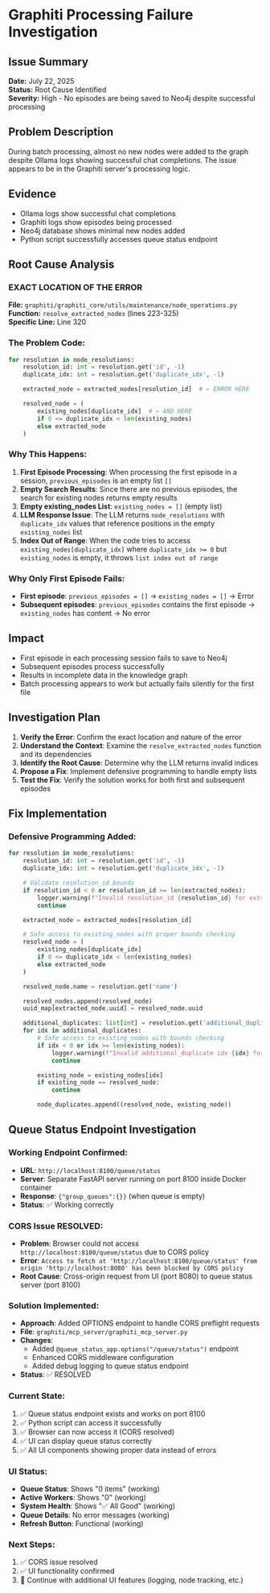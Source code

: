 # Graphiti Processing Failure Investigation

## Issue Summary

**Date:** July 22, 2025  
**Status:** Root Cause Identified  
**Severity:** High - No episodes are being saved to Neo4j despite successful processing

## Problem Description

During batch processing, almost no new nodes were added to the graph despite Ollama logs showing successful chat completions. The issue appears to be in the Graphiti server's processing logic.

## Evidence

- Ollama logs show successful chat completions
- Graphiti logs show episodes being processed
- Neo4j database shows minimal new nodes added
- Python script successfully accesses queue status endpoint

## Root Cause Analysis

### **EXACT LOCATION OF THE ERROR**

**File:** `graphiti/graphiti_core/utils/maintenance/node_operations.py`  
**Function:** `resolve_extracted_nodes` (lines 223-325)  
**Specific Line:** Line 320

### **The Problem Code:**

```python
for resolution in node_resolutions:
    resolution_id: int = resolution.get('id', -1)
    duplicate_idx: int = resolution.get('duplicate_idx', -1)

    extracted_node = extracted_nodes[resolution_id]  # ← ERROR HERE

    resolved_node = (
        existing_nodes[duplicate_idx]  # ← AND HERE
        if 0 <= duplicate_idx < len(existing_nodes)
        else extracted_node
    )
```

### **Why This Happens:**

1.  **First Episode Processing**: When processing the first episode in a session, `previous_episodes` is an empty list `[]`
2.  **Empty Search Results**: Since there are no previous episodes, the search for existing nodes returns empty results
3.  **Empty existing_nodes List**: `existing_nodes = []` (empty list)
4.  **LLM Response Issue**: The LLM returns `node_resolutions` with `duplicate_idx` values that reference positions in the empty `existing_nodes` list
5.  **Index Out of Range**: When the code tries to access `existing_nodes[duplicate_idx]` where `duplicate_idx >= 0` but `existing_nodes` is empty, it throws `list index out of range`

### **Why Only First Episode Fails:**

- **First episode**: `previous_episodes = []` → `existing_nodes = []` → Error
- **Subsequent episodes**: `previous_episodes` contains the first episode → `existing_nodes` has content → No error

## Impact

- First episode in each processing session fails to save to Neo4j
- Subsequent episodes process successfully
- Results in incomplete data in the knowledge graph
- Batch processing appears to work but actually fails silently for the first file

## Investigation Plan

1. **Verify the Error**: Confirm the exact location and nature of the error
2. **Understand the Context**: Examine the `resolve_extracted_nodes` function and its dependencies
3. **Identify the Root Cause**: Determine why the LLM returns invalid indices
4. **Propose a Fix**: Implement defensive programming to handle empty lists
5. **Test the Fix**: Verify the solution works for both first and subsequent episodes

## Fix Implementation

### **Defensive Programming Added:**

```python
for resolution in node_resolutions:
    resolution_id: int = resolution.get('id', -1)
    duplicate_idx: int = resolution.get('duplicate_idx', -1)

    # Validate resolution_id bounds
    if resolution_id < 0 or resolution_id >= len(extracted_nodes):
        logger.warning(f"Invalid resolution_id {resolution_id} for extracted_nodes of length {len(extracted_nodes)}")
        continue

    extracted_node = extracted_nodes[resolution_id]

    # Safe access to existing_nodes with proper bounds checking
    resolved_node = (
        existing_nodes[duplicate_idx]
        if 0 <= duplicate_idx < len(existing_nodes)
        else extracted_node
    )

    resolved_node.name = resolution.get('name')

    resolved_nodes.append(resolved_node)
    uuid_map[extracted_node.uuid] = resolved_node.uuid

    additional_duplicates: list[int] = resolution.get('additional_duplicates', [])
    for idx in additional_duplicates:
        # Safe access to existing_nodes with bounds checking
        if idx < 0 or idx >= len(existing_nodes):
            logger.warning(f"Invalid additional_duplicate idx {idx} for existing_nodes of length {len(existing_nodes)}")
            continue

        existing_node = existing_nodes[idx]
        if existing_node == resolved_node:
            continue

        node_duplicates.append((resolved_node, existing_node))
```

## Queue Status Endpoint Investigation

### **Working Endpoint Confirmed:**

- **URL**: `http://localhost:8100/queue/status`
- **Server**: Separate FastAPI server running on port 8100 inside Docker container
- **Response**: `{"group_queues":{}}` (when queue is empty)
- **Status**: ✅ Working correctly

### **CORS Issue RESOLVED:**

- **Problem**: Browser could not access `http://localhost:8100/queue/status` due to CORS policy
- **Error**: `Access to fetch at 'http://localhost:8100/queue/status' from origin 'http://localhost:8080' has been blocked by CORS policy`
- **Root Cause**: Cross-origin request from UI (port 8080) to queue status server (port 8100)

### **Solution Implemented:**

- **Approach**: Added OPTIONS endpoint to handle CORS preflight requests
- **File**: `graphiti/mcp_server/graphiti_mcp_server.py`
- **Changes**:
  - Added `@queue_status_app.options("/queue/status")` endpoint
  - Enhanced CORS middleware configuration
  - Added debug logging to queue status endpoint
- **Status**: ✅ RESOLVED

### **Current State:**

1. ✅ Queue status endpoint exists and works on port 8100
2. ✅ Python script can access it successfully
3. ✅ Browser can now access it (CORS resolved)
4. ✅ UI can display queue status correctly
5. ✅ All UI components showing proper data instead of errors

### **UI Status:**

- **Queue Status**: Shows "0 items" (working)
- **Active Workers**: Shows "0" (working)
- **System Health**: Shows "✅ All Good" (working)
- **Queue Details**: No error messages (working)
- **Refresh Button**: Functional (working)

### **Next Steps:**

1. ✅ CORS issue resolved
2. ✅ UI functionality confirmed
3. 🔄 Continue with additional UI features (logging, node tracking, etc.)
